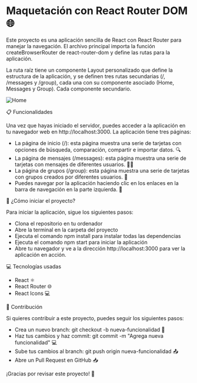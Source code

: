 # Maquetación con React Router DOM 🌐

Este proyecto es una aplicación sencilla de React con React Router para manejar la navegación. El archivo principal importa la función createBrowserRouter de react-router-dom y define las rutas para la aplicación. 

La ruta raíz tiene un componente Layout personalizado que define la estructura de la aplicación, y se definen tres rutas secundarias (/, /messages y /group), cada una con su componente asociado (Home, Messages y Group). Cada componente secundario.


![Home](https://user-images.githubusercontent.com/105466130/234139737-0ef7c3c4-beba-4951-811c-a624432ac744.png)


📋 Funcionalidades

Una vez que hayas iniciado el servidor, puedes acceder a la aplicación en tu navegador web en http://localhost:3000. La aplicación tiene tres páginas:

- La página de inicio (/): esta página muestra una serie de tarjetas con opciones de búsqueda, comparación, compartir e importar datos. 🔍
- La página de mensajes (/messages): esta página muestra una serie de tarjetas con mensajes de diferentes usuarios. 📨👤
- La página de grupos (/group): esta página muestra una serie de tarjetas con grupos creados por diferentes usuarios. 👥
- Puedes navegar por la aplicación haciendo clic en los enlaces en la barra de navegación en la parte izquierda. 🔗

🚀 ¿Cómo iniciar el proyecto?

Para iniciar la aplicación, sigue los siguientes pasos:

- Clona el repositorio en tu ordenador
- Abre la terminal en la carpeta del proyecto
- Ejecuta el comando npm install para instalar todas las dependencias
- Ejecuta el comando npm start para iniciar la aplicación
- Abre tu navegador y ve a la dirección http://localhost:3000 para ver la aplicación en acción.

💻 Tecnologías usadas

- React ⚛️
- React Router 🌐
- React Icons 💻

🤝 Contribución

Si quieres contribuir a este proyecto, puedes seguir los siguientes pasos:

- Crea un nuevo branch: git checkout -b nueva-funcionalidad 🌿
- Haz tus cambios y haz commit: git commit -m "Agrega nueva funcionalidad" 💻
- Sube tus cambios al branch: git push origin nueva-funcionalidad 📤
- Abre un Pull Request en GitHub 📥

¡Gracias por revisar este proyecto! 🙌
